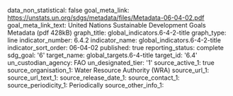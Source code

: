 data_non_statistical: false
goal_meta_link: https://unstats.un.org/sdgs/metadata/files/Metadata-06-04-02.pdf
goal_meta_link_text: United Nations Sustainable Development Goals Metadata (pdf 428kB)
graph_title: global_indicators.6-4-2-title
graph_type: line
indicator_number: 6.4.2
indicator_name: global_indicators.6-4-2-title
indicator_sort_order: 06-04-02
published: true
reporting_status: complete
sdg_goal: '6'
target_name: global_targets.6-4-title
target_id: '6.4'
un_custodian_agency: FAO
un_designated_tier: '1'
source_active_1: true
source_organisation_1: Water Resource Authority (WRA)
source_url_1: 
source_url_text_1: 
source_release_date_1: 
source_contact_1: 
source_periodicity_1: Periodically
source_other_info_1: 